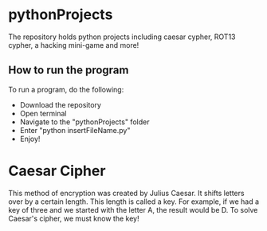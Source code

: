 # pythonProjects
The repository holds python projects including caesar cypher, ROT13 cypher, a hacking mini-game and more!

## How to run the program
To run a program, do the following:
+ Download the repository
+ Open terminal
+ Navigate to the "pythonProjects" folder
+ Enter "python insertFileName.py"
+ Enjoy!

# Caesar Cipher
This method of encryption was created by Julius Caesar. It shifts letters over by a certain length. This length is called a key.
For example, if we had a key of three and we started with the letter A, the result would be D.
To solve Caesar's cipher, we must know the key!